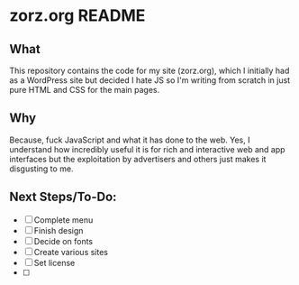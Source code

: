 # zorz.org README

## What

This repository contains the code for my site (zorz.org), which I initially had as a WordPress site but decided I hate JS so I'm writing from scratch in just pure HTML and CSS for the main pages.  

## Why
Because, fuck JavaScript and what it has done to the web.  Yes, I understand how incredibly useful it is for rich and interactive web and app interfaces but the exploitation by advertisers and others just makes it disgusting to me.  

## Next Steps/To-Do:
- [ ] Complete menu
- [ ] Finish design
- [ ] Decide on fonts
- [ ] Create various sites
- [ ] Set license
- [ ] 
